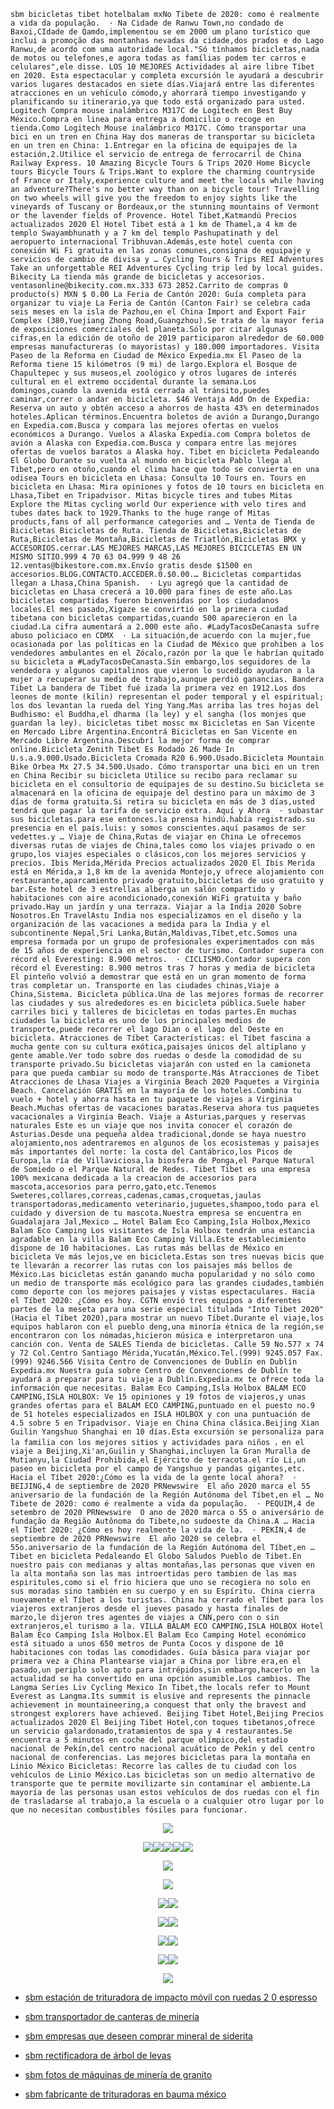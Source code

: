 
```
sbm bicicletas tibet hotelbalam mxNo Tibete de 2020: como é realmente a vida da população.  · Na Cidade de Ranwu Town,no condado de Baxoi,CIdade de Qamdo,implementou se em 2000 um plano turístico que inclui a promoção das montanhas nevadas da cidade,dos prados e do Lago Ranwu,de acordo com uma autoridade local."Só tínhamos bicicletas,nada de motos ou telefones,e agora todas as famílias podem ter carros e celulares",ele disse. LOS 10 MEJORES Actividades al aire libre Tíbet en 2020. Esta espectacular y completa excursión le ayudará a descubrir varios lugares destacados en siete días.Viajará entre las diferentes atracciones en un vehículo cómodo,y ahorrará tiempo investigando y planificando su itinerario,ya que todo está organizado para usted. Logitech Compra mouse inalámbrico M317C de Logitech en Best Buy México.Compra en linea para entrega a domicilio o recoge en tienda.Como Logitech Mouse inalámbrico M317C. Cómo transportar una bici en un tren en China Hay dos maneras de transportar su bicicleta en un tren en China: 1.Entregar en la oficina de equipajes de la estación,2.Utilice el servicio de entrega de ferrocarril de China Railway Express. 10 Amazing Bicycle Tours & Trips 2020 Home Bicycle tours Bicycle Tours & Trips.Want to explore the charming countryside of France or Italy,experience culture and meet the locals while having an adventure?There's no better way than on a bicycle tour! Travelling on two wheels will give you the freedom to enjoy sights like the vineyards of Tuscany or Bordeaux,or the stunning mountains of Vermont or the lavender fields of Provence. Hotel Tibet,Katmandú Precios actualizados 2020 El Hotel Tibet está a 1 km de Thamel,a 4 km de templo Swayambhunath y a 7 km del templo Pashupatinath y del aeropuerto internacional Tribhuvan.Además,este hotel cuenta con conexión Wi Fi gratuita en las zonas comunes,consigna de equipaje y servicios de cambio de divisa y … Cycling Tours & Trips REI Adventures Take an unforgettable REI Adventures Cycling trip led by local guides. Bikecity La tienda más grande de bicicletas y accesorios. ventasonline@bikecity.com.mx.333 673 2852.Carrito de compras 0 producto(s) MXN $ 0.00 La Feria de Cantón 2020: Guía completa para organizar tu viaje La Feria de Cantón (Canton Fair) se celebra cada seis meses en la isla de Pazhou,en el China Import and Export Fair Complex (380,Yuejiang Zhong Road,Guangzhou).Se trata de la mayor feria de exposiciones comerciales del planeta.Sólo por citar algunas cifras,en la edición de otoño de 2019 participaron alrededor de 60.000 empresas manufactureras (o mayoristas) y 180.000 importadores. Visita Paseo de la Reforma en Ciudad de México Expedia.mx El Paseo de la Reforma tiene 15 kilómetros (9 mi) de largo.Explora el Bosque de Chapultepec y sus museos,el zoológico y otros lugares de interés cultural en el extremo occidental durante la semana.Los domingos,cuando la avenida está cerrada al tránsito,puedes caminar,correr o andar en bicicleta. $46 Ventaja Add On de Expedia: Reserva un auto y obtén acceso a ahorros de hasta 43% en determinados hoteles.Aplican términos.Encuentra boletos de avión a Durango,Durango en Expedia.com.Busca y compara las mejores ofertas en vuelos económicos a Durango. Vuelos a Alaska Expedia.com Compra boletos de avión a Alaska con Expedia.com.Busca y compara entre las mejores ofertas de vuelos baratos a Alaska hoy. Tibet en bicicleta Pedaleando El Globo Durante su vuelta al mundo en bicicleta Pablo llega al Tibet,pero en otoño,cuando el clima hace que todo se convierta en una odisea Tours en bicicleta en Lhasa: Consulta 10 Tours en. Tours en bicicleta en Lhasa: Mira opiniones y fotos de 10 tours en bicicleta en Lhasa,Tibet en Tripadvisor. Mitas bicycle tires and tubes Mitas Explore the Mitas cycling world Our experience with velo tires and tubes dates back to 1929.Thanks to the huge range of Mitas products,fans of all performance categories and … Venta de Tienda de Bicicletas Bicicletas de Ruta. Tienda de Bicicletas,Bicicletas de Ruta,Bicicletas de Montaña,Bicicletas de Triatlón,Bicicletas BMX y ACCESORIOS.cerrar.LAS MEJORES MARCAS,LAS MEJORES BICICLETAS EN UN MISMO SITIO.999 4 70 63 04.999 9 48 26 12.ventas@bikestore.com.mx.Envío gratis desde $1500 en accesorios.BLOG.CONTACTO.ACCEDER.0.$0.00.… Bicicletas compartidas llegan a Lhasa,China Spanish.  · Lyu agregó que la cantidad de bicicletas en Lhasa crecerá a 10.000 para fines de este año.Las bicicletas compartidas fueron bienvenidas por los ciudadanos locales.El mes pasado,Xigaze se convirtió en la primera ciudad tibetana con bicicletas compartidas,cuando 500 aparecieron en la ciudad.La cifra aumentará a 2.000 este año. #LadyTacosDeCanasta sufre abuso policiaco en CDMX  · La situación,de acuerdo con la mujer,fue ocasionada por las políticas en la Ciudad de México que prohíben a los vendedores ambulantes en el Zócalo,razón por la que le habrían quitado su bicicleta a #LadyTacosDeCanasta.Sin embargo,los seguidores de la vendedora y algunos capitalinos que vieron lo sucedido ayudaron a la mujer a recuperar su medio de trabajo,aunque perdió ganancias. Bandera Tibet La bandera de Tibet fué izada la primera vez en 1912.Los dos leones de monte (kilin) representan el poder temporal y el espiritual; los dos levantan la rueda del Ying Yang.Mas arriba las tres hojas del Budhismo: el Buddha,el dharma (la ley) y el sangha (los monjes que guardan la ley). bicicletas tibet mossc mx Bicicletas en San Vicente en Mercado Libre Argentina.Encontrá Bicicletas en San Vicente en Mercado Libre Argentina.Descubrí la mejor forma de comprar online.Bicicleta Zenith Tibet Es Rodado 26 Made In U.s.a.9.000.Usado.Bicicleta Cromada R20 6.900.Usado.Bicicleta Mountain Bike Orbea Mx 27.5 34.500.Usado. Cómo transportar una bici en un tren en China Recibir su bicicleta Utilice su recibo para reclamar su bicicleta en el consultorio de equipajes de su destino.Su bicicleta se almacenará en la oficina de equipaje del destino para un máximo de 3 días de forma gratuita.Si retira su bicicleta en más de 3 días,usted tendrá que pagar la tarifa de servicio extra. Aquí y Ahora  · subastar sus bicicletas.para ese entonces.la prensa hindú.había registrado.su presencia en el país.luis: y somos conscientes.aquí pasamos de ser vedettes.y … Viaje de China,Rutas de viajar en China Le ofrecemos diversas rutas de viajes de China,tales como los viajes privado o en grupo,los viajes especiales o clásicos,con los mejores servicios y precios. Ibis Merida,Mérida Precios actualizados 2020 El Ibis Merida está en Mérida,a 1,8 km de la avenida Montejo,y ofrece alojamiento con restaurante,aparcamiento privado gratuito,bicicletas de uso gratuito y bar.Este hotel de 3 estrellas alberga un salón compartido y habitaciones con aire acondicionado,conexión WiFi gratuita y baño privado.Hay un jardín y una terraza. Viajar a la India 2020 Sobre Nosotros.En TravelAstu India nos especializamos en el diseño y la organización de las vacaciones a medida para la India y el subcontinente Nepal,Sri Lanka,Bután,Maldivas,Tíbet,etc.Somos una empresa formada por un grupo de profesionales experimentados con más de 15 años de experiencia en el sector de turismo. Contador supera con récord el Everesting: 8.900 metros.  · CICLISMO.Contador supera con récord el Everesting: 8.900 metros tras 7 horas y media de bicicleta El pinteño volvió a demostrar que está en un gran momento de forma tras completar un. Transporte en las ciudades chinas,Viaje a China,Sistema. Bicicleta pública.Una de las mejores formas de recorrer las ciudades y sus alrededores es en bicicleta pública.Suele haber carriles bici y talleres de bicicletas en todas partes.En muchas ciudades la bicicleta es uno de los principales medios de transporte,puede recorrer el lago Dian o el lago del Oeste en bicicleta. Atracciones de Tíbet Características: el Tíbet fascina a mucha gente con su cultura exótica,paisajes únicos del altiplano y gente amable.Ver todo sobre dos ruedas o desde la comodidad de su transporte privado.Su bicicletas viajarán con usted en la camioneta para que pueda cambiar su modo de transporte.Más Atracciones de Tibet Atracciones de Lhasa Viajes a Virginia Beach 2020 Paquetes a Virginia Beach. Cancelación GRATIS en la mayoría de los hoteles.Combina tu vuelo + hotel y ahorra hasta en tu paquete de viajes a Virginia Beach.Muchas ofertas de vacaciones baratas.Reserva ahora tus paquetes vacacionales a Virginia Beach. Viaje a Asturias,parques y reservas naturales Este es un viaje que nos invita conocer el corazón de Asturias.Desde una pequeña aldea tradicional,donde se haya nuestro alojamiento,nos adentraremos en algunos de los ecosistemas y paisajes más importantes del norte: la costa del Cantábrico,los Picos de Europa,la ría de Villaviciosa,la biosfera de Ponga,el Parque Natural de Somiedo o el Parque Natural de Redes. Tibet Tibet es una empresa 100% mexicana dedicada a la creacion de accesorios para mascota,accesorios para perro,gato,etc.Tenemos Sweteres,collares,correas,cadenas,camas,croquetas,jaulas transportadoras,medicamento veterinario,juguetes,shampoo,todo para el cuidado y diversion de tu mascota.Nuestra empresa se encuentra en Guadalajara Jal,Mexico … Hotel Balam Eco Camping,Isla Holbox,Mexico Balam Eco Camping Los visitantes de Isla Holbox tendrán una estancia agradable en la villa Balam Eco Camping Villa.Este establecimiento dispone de 10 habitaciones. Las rutas más bellas de México en bicicleta Ve más lejos,ve en bicicleta.Estas son tres nuevas bicis que te llevarán a recorrer las rutas con los paisajes más bellos de México.Las bicicletas están ganando mucha popularidad y no sólo como un medio de transporte más ecológico para las grandes ciudades,también como deporte con los mejores paisajes y vistas espectaculares. Hacia el Tíbet 2020: ¿Cómo es hoy. CGTN envió tres equipos a diferentes partes de la meseta para una serie especial titulada "Into Tibet 2020" (Hacia el Tíbet 2020),para mostrar un nuevo Tíbet.Durante el viaje,los equipos hablaron con el pueblo deng,una minoría étnica de la región,se encontraron con los nómadas,hicieron música e interpretaron una canción con. Venta de SALES Tienda de bicicletas. Calle 59 No.577 x 74 y 72 Col.Centro Santiago Mérida,Yucatán,México.Tel.(999) 9245.057 Fax.(999) 9246.566 Visita Centro de Convenciones de Dublín en Dublín Expedia.mx Nuestra guía sobre Centro de Convenciones de Dublín te ayudará a preparar para tu viaje a Dublín.Expedia.mx te ofrece toda la información que necesitas. Balam Eco Camping,Isla Holbox BALAM ECO CAMPING,ISLA HOLBOX: Ve 15 opiniones y 19 fotos de viajeros,y unas grandes ofertas para el BALAM ECO CAMPING,puntuado en el puesto no.9 de 51 hoteles especializados en ISLA HOLBOX y con una puntuación de 4.5 sobre 5 en Tripadvisor. Viaje en China China clásica.Beijing Xian Guilin Yangshuo Shanghai en 10 días.Esta excursión se personaliza para la familia con los mejores sitios y actividades para niños ，en el viaje a Beijing,Xi'an,Guilin y Shanghai,incluyen la Gran Muralla de Mutianyu,la Ciudad Prohibida,el Ejército de terracota.el río Li,un paseo en bicicleta por el campo de Yangshuo y pandas gigantes,etc. Hacia el Tíbet 2020:¿Cómo es la vida de la gente local ahora?  · BEIJING,4 de septiembre de 2020 PRNewswire  El año 2020 marca el 55 aniversario de la fundación de la Región Autónoma del Tíbet,en el … No Tibete de 2020: como é realmente a vida da população.  · PEQUIM,4 de setembro de 2020 PRNewswire  O ano de 2020 marca o 55 o aniversário de fundação da Região Autônoma do Tibete,no sudoeste da China.A … Hacia el Tíbet 2020: ¿Cómo es hoy realmente la vida de la.  · PEKÍN,4 de septiembre de 2020 PRNewswire  El año 2020 se celebra el 55o.aniversario de la fundación de la Región Autónoma del Tíbet,en … Tibet en bicicleta Pedaleando El Globo Saludos Pueblo de Tibet.En nuestro pais con medianas y altas montañas,las personas que viven en la alta montaña son las mas introertidas pero tambien de las mas espiritules,como si el frio hiciera que uno se recogiera no solo en sus moradas sino también en su cuerpo y en su Espíritu. China cierra nuevamente el Tíbet a los turistas. China ha cerrado el Tíbet para los viajeros extranjeros desde el jueves pasado y hasta finales de marzo,le dijeron tres agentes de viajes a CNN,pero con o sin extranjeros,el turismo a la. VILLA BALAM ECO CAMPING,ISLA HOLBOX Hotel Balam Eco Camping Isla Holbox.El Balam Eco Camping Hotel económico está situado a unos 650 metros de Punta Cocos y dispone de 10 habitaciones con todas las comodidades. Guía básica para viajar por primera vez a China Plantearse viajar a China por libre era,en el pasado,un periplo solo apto para intrépidos,sin embargo,hacerlo en la actualidad se ha convertido en una opción asumible.Los cambios. The Langma Series Liv Cycling Mexico In Tibet,the locals refer to Mount Everest as Langma.Its summit is elusive and represents the pinnacle achievement in mountaineering,a conquest that only the bravest and strongest explorers have achieved. Beijing Tibet Hotel,Beijing Precios actualizados 2020 El Beijing Tibet Hotel,con toques tibetanos,ofrece un servicio galardonado,tratamientos de spa y 4 restaurantes.Se encuentra a 5 minutos en coche del parque olímpico,del estadio nacional de Pekín,del centro nacional acuático de Pekín y del centro nacional de conferencias. Las mejores bicicletas para la montaña en Linio México Bicicletas: Recorre las calles de tu ciudad con los vehículos de Linio México.Las bicicletas son un medio alternativo de transporte que te permite movilizarte sin contaminar el ambiente.La mayoría de las personas usan estos vehículos de dos ruedas con el fin de trasladarse al trabajo,a la escuela o a cualquier otro lugar por lo que no necesitan combustibles fósiles para funcionar. 
```

<div align="center">

<a href="https://es-crusher.shibang-china.com/github&k=sbm+bicicletas+tibet+hotelbalam+mx"><img src="https://static.shibang-china.com/es/crusher/logo.jpg"></a>

<a href="https://es-crusher.shibang-china.com/github&k=sbm+bicicletas+tibet+hotelbalam+mx"><img src="https://static.shibang-china.com/es/crusher/index.jpg"></a><a href="https://es-crusher.shibang-china.com/material.htmlgithub&k=sbm+bicicletas+tibet+hotelbalam+mx"><img src="https://static.shibang-china.com/es/crusher/material.jpg"></a><a href="https://es-crusher.shibang-china.com/application.htmlgithub&k=sbm+bicicletas+tibet+hotelbalam+mx"><img src="https://static.shibang-china.com/es/crusher/application.jpg"></a><a href="https://es-crusher.shibang-china.com/aboutus.htmlgithub&k=sbm+bicicletas+tibet+hotelbalam+mx"><img src="https://static.shibang-china.com/es/crusher/aboutus.jpg"></a><a href="https://es-crusher.shibang-china.com/contact.htmlgithub&k=sbm+bicicletas+tibet+hotelbalam+mx"><img src="https://static.shibang-china.com/es/crusher/contact.jpg"></a>

<a href="https://es-crusher.shibang-china.com/github&k=sbm+bicicletas+tibet+hotelbalam+mx"><img src="https://static.shibang-china.com/es/crusher/banner.jpg"></a>

<a href="https://swt.shibang-china.com/github&k=sbm+bicicletas+tibet+hotelbalam+mx"><img src="https://static.shibang-china.com/es/crusher/text.jpg"></a>

<a href="https://swt.shibang-china.com/github&k=sbm+bicicletas+tibet+hotelbalam+mx"><img src="https://static.shibang-china.com/es/crusher/chat.jpg"></a><a href="https://es-crusher.shibang-china.com/contact.htmlgithub&k=sbm+bicicletas+tibet+hotelbalam+mx"><img src="https://static.shibang-china.com/es/crusher/message.jpg"></a>

<a href="https://es-crusher.shibang-china.com/products/pe.htmlgithub&k=sbm+bicicletas+tibet+hotelbalam+mx"><img src="https://static.shibang-china.com/es/crusher/pe.jpg"></a><a href="https://es-crusher.shibang-china.com/products/pf.htmlgithub&k=sbm+bicicletas+tibet+hotelbalam+mx"><img src="https://static.shibang-china.com/es/crusher/pf.jpg"></a>

<a href="https://es-crusher.shibang-china.com/products/hpt.htmlgithub&k=sbm+bicicletas+tibet+hotelbalam+mx"><img src="https://static.shibang-china.com/es/crusher/hpt.jpg"></a><a href="https://es-crusher.shibang-china.com/products/vsi.htmlgithub&k=sbm+bicicletas+tibet+hotelbalam+mx"><img src="https://static.shibang-china.com/es/crusher/vsi.jpg"></a>

<a href="https://es-crusher.shibang-china.com/products/klv.htmlgithub&k=sbm+bicicletas+tibet+hotelbalam+mx"><img src="https://static.shibang-china.com/es/crusher/klv.jpg"></a><a href="https://es-crusher.shibang-china.com/products/portable.htmlgithub&k=sbm+bicicletas+tibet+hotelbalam+mx"><img src="https://static.shibang-china.com/es/crusher/portable.jpg"></a>

<a href="https://swt.shibang-china.com/github&k=sbm+bicicletas+tibet+hotelbalam+mx"><img src="https://static.shibang-china.com/es/crusher/case.jpg"></a>

</div>


* [sbm estación de trituradora de impacto móvil con ruedas 2 0 espresso](sbm%20estaci%C3%B3n%20de%20trituradora%20de%20impacto%20m%C3%B3vil%20con%20ruedas%202%200%20espresso.md)

* [sbm transportador de canteras de minería](sbm%20transportador%20de%20canteras%20de%20miner%C3%ADa.md)

* [sbm empresas que deseen comprar mineral de siderita](sbm%20empresas%20que%20deseen%20comprar%20mineral%20de%20siderita.md)

* [sbm rectificadora de árbol de levas](sbm%20rectificadora%20de%20%C3%A1rbol%20de%20levas.md)

* [sbm fotos de máquinas de minería de granito](sbm%20fotos%20de%20m%C3%A1quinas%20de%20miner%C3%ADa%20de%20granito.md)

* [sbm fabricante de trituradoras en bauma méxico](sbm%20fabricante%20de%20trituradoras%20en%20bauma%20m%C3%A9xico.md)